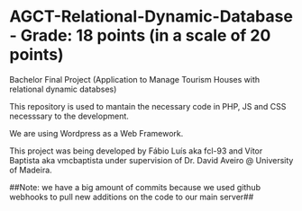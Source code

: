 # AGCT-Relational-Dynamic-Database - Grade: 18 points (in a scale of 20 points)
Bachelor Final Project (Application to Manage Tourism Houses with relational dynamic databses)

This repository is used to mantain the necessary code in PHP, JS and CSS necesssary to the development.

We are using Wordpress as a Web Framework.

This project was being developed by Fábio Luís aka fcl-93 and Vítor Baptista aka vmcbaptista under supervision of Dr. David Aveiro @ University of Madeira.

##Note: we have a big amount of commits because we used github webhooks to pull new additions on the code to our main server##
